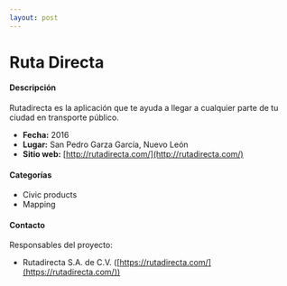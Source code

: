 ```yaml
---
layout: post
---
```


# Ruta Directa

#### Descripción

Rutadirecta es la aplicación que te ayuda a llegar a cualquier parte de tu ciudad en transporte público.

- **Fecha:** 2016
- **Lugar:** San Pedro Garza García, Nuevo León
- **Sitio web:** [http://rutadirecta.com/](http://rutadirecta.com/)

#### Categorías

* Civic products
* Mapping

#### Contacto

Responsables del proyecto:

- Rutadirecta S.A. de C.V. ([https://rutadirecta.com/](https://rutadirecta.com/))
